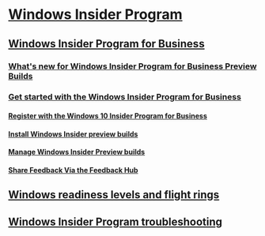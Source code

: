 # [Windows Insider Program](https://docs.microsoft.com/en-us/windows-insider/)
## [Windows Insider Program for Business](index.md)
### [What's new for Windows Insider Program for Business Preview Builds](wip-4-biz-whats-new.md)
### [Get started with the Windows Insider Program for Business](wip-4-biz-get-started.md)
#### [Register with the Windows 10 Insider Program for Business](wip-4-biz-register.md)
#### [Install Windows Insider preview builds](wip-4-biz-install.md)
#### [Manage Windows Insider Preview builds](wip-4-biz-manage-builds.md)
#### [Share Feedback Via the Feedback Hub](wip-4-biz-feedback-hub.md)
## [Windows readiness levels and flight rings](wip-4-biz-flight-levels-and-rings.md)
## [Windows Insider Program troubleshooting](wip-4-biz-troubleshooting.md)

